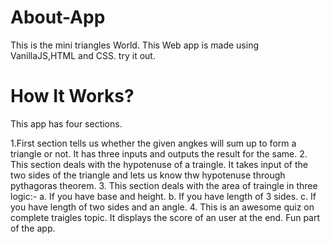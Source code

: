 # About-App
This is the mini triangles World. This Web app is made using VanillaJS,HTML and CSS. try it out.
# How It Works?
This app has four sections.

1.First section tells us whether the given angkes will sum up to form a triangle or not. It has three inputs and outputs the result for the same.
2. This section deals with the hypotenuse of a traingle. It takes input of the two sides of the triangle and lets us know thw hypotenuse through pythagoras theorem.
3. This section deals with the area of traingle in three logic:-
a. If you have base and height.
b. If you have length of 3 sides.
c.  If you have length of two sides and an angle.
4. This is an awesome quiz on complete traigles topic. It displays the score of an user at the end. Fun part of the app.
